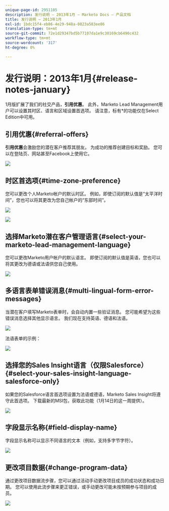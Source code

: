 ```yaml
---
unique-page-id: 2951105
description: 发行说明 — 2013年1月 — Marketo Docs — 产品文档
title: 发行说明 — 2013年1月
exl-id: 1bdc15f4-eb86-4e29-948a-0823a583ee86
translation-type: tm+mt
source-git-commit: 72e1d29347bd5b77107da1e9c30169cb6490c432
workflow-type: tm+mt
source-wordcount: '317'
ht-degree: 0%

---
```


# 发行说明：2013年1月{#release-notes-january}

1月版扩展了我们的社交产品，**引用优惠**。 此外，Marketo Lead Management用户可以设置其时区、语言和区域设置首选项。 请注意，标有*的功能仅在Select Edition中可用。

## 引用优惠{#referral-offers}

**引用优惠**&#x200B;会激励您的潜在客户推荐其朋友。 为成功的推荐创建目标和奖励。 您可以在登陆页、网站甚至Facebook上使用它。

![](assets/image2014-9-22-15-3a20-3a13.png)

## 时区首选项{#time-zone-preference}

您可以更改个人Marketo帐户的默认时区。 例如，即使订阅的默认值是“太平洋时间”，您也可以将其更改为您自己帐户的“东部时间”。

![](assets/image2014-9-22-15-3a20-3a41.png)

![](assets/image2014-9-22-15-3a21-3a2.png)

## 选择Marketo潜在客户管理语言{#select-your-marketo-lead-management-language}

您可以更改Marketo用户帐户的默认语言。 即使订阅的默认值是英语，您也可以将其更改为德语或法语供您自己使用。

![](assets/image2014-9-22-15-3a21-3a18.png)

## 多语言表单错误消息{#multi-lingual-form-error-messages}

当潜在客户填写Marketo表单时，会自动内置一些验证消息。 您可能希望为这些错误消息选择其他显示语言。 我们现在支持英语、德语和法语。

![](assets/image2014-9-22-15-3a21-3a33.png)

法语表单的示例：

![](assets/image2014-9-22-15-3a22-3a2.png)

## 选择您的Sales Insight语言（仅限Salesforce）{#select-your-sales-insight-language-salesforce-only}

如果您的Salesforce语言首选项设置为法语或德语，Marketo Sales Insight将遵守此首选项。 下载最新的MSI包，获取此功能（1月14日的这一周提供）。

![](assets/image2014-9-22-15-3a22-3a31.png)

## 字段显示名称{#field-display-name}

字段显示名称可以显示不同语言的文本（例如，支持多字节字符）。

![](assets/image2014-9-22-15-3a22-3a56.png)

## 更改项目数据{#change-program-data}

通过更改项目数据流步骤，您可以通过活动手动更改项目成员的成功状态和成功日期。 您可以使用此流步骤来更正错误，或手动更改可能未按预期参与项目的成员。

![](assets/image2014-9-22-15-3a23-3a23.png)
